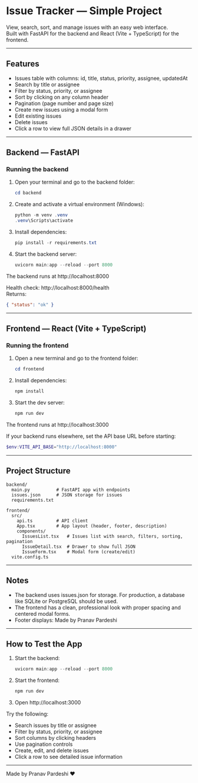 # Issue Tracker — Simple Project

View, search, sort, and manage issues with an easy web interface.  
Built with FastAPI for the backend and React (Vite + TypeScript) for the frontend.  

---

## Features
- Issues table with columns: id, title, status, priority, assignee, updatedAt
- Search by title or assignee
- Filter by status, priority, or assignee
- Sort by clicking on any column header
- Pagination (page number and page size)
- Create new issues using a modal form
- Edit existing issues
- Delete issues
- Click a row to view full JSON details in a drawer  

---

## Backend — FastAPI  

### Running the backend  
1. Open your terminal and go to the backend folder:
   ```powershell
   cd backend
   ```

2. Create and activate a virtual environment (Windows):
   ```powershell
   python -m venv .venv
   .venv\Scripts\activate
   ```

3. Install dependencies:
   ```powershell
   pip install -r requirements.txt
   ```

4. Start the backend server:
   ```powershell
   uvicorn main:app --reload --port 8000
   ```

The backend runs at http://localhost:8000  

Health check: http://localhost:8000/health  
Returns:
```json
{ "status": "ok" }
```  

---

## Frontend — React (Vite + TypeScript)  

### Running the frontend  
1. Open a new terminal and go to the frontend folder:
   ```powershell
   cd frontend
   ```

2. Install dependencies:
   ```powershell
   npm install
   ```

3. Start the dev server:
   ```powershell
   npm run dev
   ```

The frontend runs at http://localhost:3000  

If your backend runs elsewhere, set the API base URL before starting:
```powershell
$env:VITE_API_BASE="http://localhost:8000"
```

---

## Project Structure
```
backend/
  main.py          # FastAPI app with endpoints
  issues.json      # JSON storage for issues
  requirements.txt

frontend/
  src/
    api.ts         # API client
    App.tsx        # App layout (header, footer, description)
    components/
      IssuesList.tsx   # Issues list with search, filters, sorting, pagination
      IssueDetail.tsx  # Drawer to show full JSON
      IssueForm.tsx    # Modal form (create/edit)
  vite.config.ts
```

---

## Notes
- The backend uses issues.json for storage. For production, a database like SQLite or PostgreSQL should be used.
- The frontend has a clean, professional look with proper spacing and centered modal forms.
- Footer displays: Made by Pranav Pardeshi

---

## How to Test the App
1. Start the backend:
   ```powershell
   uvicorn main:app --reload --port 8000
   ```

2. Start the frontend:
   ```powershell
   npm run dev
   ```

3. Open http://localhost:3000

Try the following:
- Search issues by title or assignee
- Filter by status, priority, or assignee
- Sort columns by clicking headers
- Use pagination controls
- Create, edit, and delete issues
- Click a row to see detailed issue information

---

Made by Pranav Pardeshi ❤️
